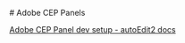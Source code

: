 # Adobe CEP Panels

[Adobe CEP Panel dev setup - autoEdit2 docs](https://autoedit.gitbook.io/documentation/adobe-panel/autoedit-adobe-cep-panel-dev-setup)